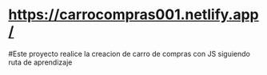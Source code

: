 # https://carrocompras001.netlify.app/
#Este proyecto realice la creacion de carro de compras con JS siguiendo ruta de aprendizaje

